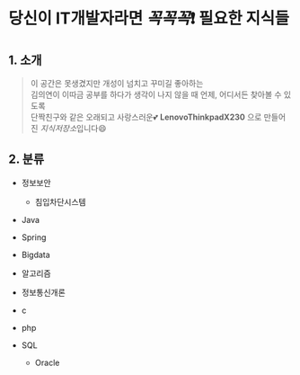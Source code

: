 # 당신이 IT개발자라면 _꼭꼭꼭_:exclamation: 필요한 지식들
## 1. 소개
> 이 공간은 못생겼지만 개성이 넘치고 꾸미길 좋아하는 <br/>
김의연이 이따금 공부를 하다가 생각이 나지 않을 때 언제, 어디서든 찾아볼 수 있도록 <br/> 
단짝친구와 같은 오래되고 사랑스러운:two_hearts: __LenovoThinkpadX230__ 으로 만들어진 *지식저장소*입니다:smile:

## 2. 분류

+ 정보보안
  + 침입차단시스템

+ Java

+ Spring

+ Bigdata

+ 알고리즘

+ 정보통신개론

+ c

+ php

+ SQL
  + Oracle
